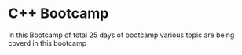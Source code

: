 # C++ Bootcamp
In this Bootcamp of total 25 days of bootcamp various topic are being coverd in this bootcamp
